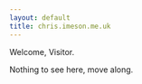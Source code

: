```yaml
---
layout: default
title: chris.imeson.me.uk
---
```


Welcome, Visitor.

Nothing to see here, move along.
